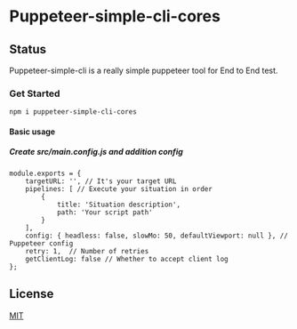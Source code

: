 # Puppeteer-simple-cli-cores

## Status

Puppeteer-simple-cli is a really simple puppeteer tool for End to End test.

### Get Started

```
npm i puppeteer-simple-cli-cores
```

#### Basic usage

##### Create src/main.config.js and addition config

```
module.exports = {
    targetURL: '', // It's your target URL
    pipelines: [ // Execute your situation in order
        {
            title: 'Situation description',
            path: 'Your script path'
        }
    ],
    config: { headless: false, slowMo: 50, defaultViewport: null }, // Puppeteer config
    retry: 1,  // Number of retries
    getClientLog: false // Whether to accept client log
};
```

## License

[MIT](https://github.com/tienmi/puppeteer-simple-cli-cores/blob/main/LICENSE)
